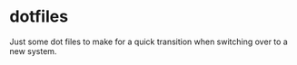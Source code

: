 # dotfiles

Just some dot files to make for a quick transition when switching over to a new system.
